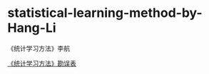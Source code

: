 # statistical-learning-method-by-Hang-Li

《统计学习方法》李航

[《统计学习方法》勘误表](http://blog.sina.com.cn/s/blog_7ad48fee01017dpi.html)